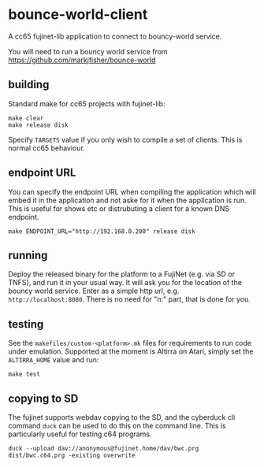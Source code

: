 # bounce-world-client

A cc65 fujinet-lib application to connect to bouncy-world service.

You will need to run a bouncy world service from https://github.com/markjfisher/bounce-world

## building

Standard make for cc65 projects with fujinet-lib:

```shell
make clear
make release disk
```

Specify `TARGETS` value if you only wish to compile a set of clients. This is normal cc65 behaviour.

## endpoint URL

You can specify the endpoint URL when compiling the application which will embed it in the application and not aske for it when the application is run.
This is useful for shows etc or distrubuting a client for a known DNS endpoint.

```shell
make ENDPOINT_URL="http://192.168.0.200" release disk
```

## running

Deploy the released binary for the platform to a FujiNet (e.g. via SD or TNFS), and run it in your usual way.
It will ask you for the location of the bouncy world service. Enter as a simple http url, e.g. `http://localhost:8080`.
There is no need for "n:" part, that is done for you.

## testing

See the `makefiles/custom-<platform>.mk` files for requirements to run code under emulation.
Supported at the moment is Altirra on Atari, simply set the `ALTIRRA_HOME` value and run:

```shell
make test
```

## copying to SD

The fujinet supports webdav copying to the SD, and the cyberduck cli command `duck` can be used to do this on the command line.
This is particularly useful for testing c64 programs.

```shell
duck --upload dav://anonymous@fujinet.home/dav/bwc.prg dist/bwc.c64.prg -existing overwrite
```
